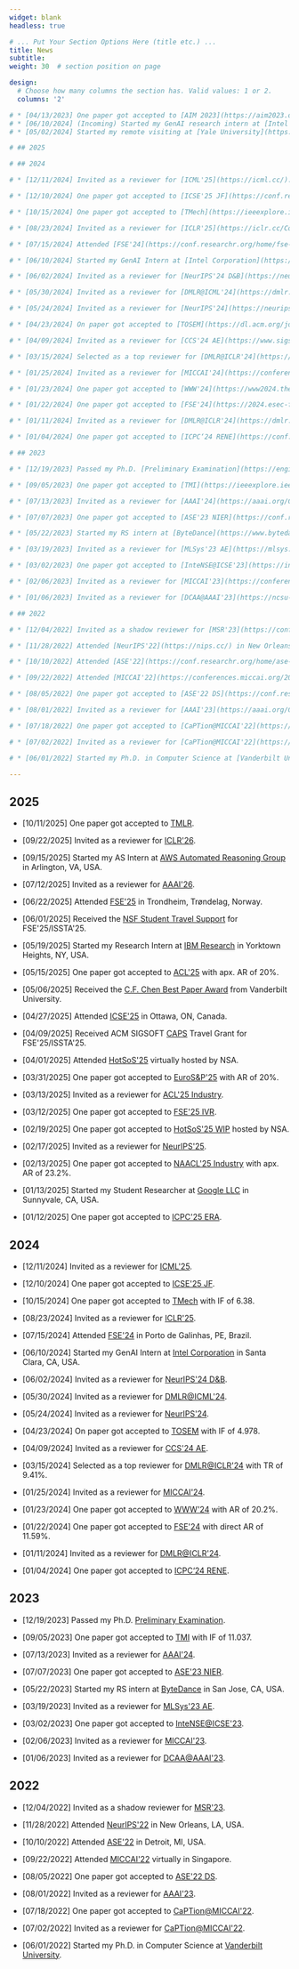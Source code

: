 ```yaml
---
widget: blank
headless: true

# ... Put Your Section Options Here (title etc.) ...
title: News
subtitle:
weight: 30  # section position on page

design:
  # Choose how many columns the section has. Valid values: 1 or 2.
  columns: '2'

# * [04/13/2023] One paper got accepted to [AIM 2023](https://aim2023.org/) focused section.
# * [06/10/2024] (Incoming) Started my GenAI research intern at [Intel Corporation](https://www.intel.com/content/www/us/en/homepage.html) in Santa Clara, CA, USA.
# * [05/02/2024] Started my remote visiting at [Yale University](https://www.yale.edu/) in New Haven, CT, USA.

# ## 2025

# ## 2024

# * [12/11/2024] Invited as a reviewer for [ICML'25](https://icml.cc/).

# * [12/10/2024] One paper got accepted to [ICSE'25 JF](https://conf.researchr.org/track/icse-2025/icse-2025-journal-first-papers).

# * [10/15/2024] One paper got accepted to [TMech](https://ieeexplore.ieee.org/xpl/RecentIssue.jsp?punumber=3516) with IF of 6.38.

# * [08/23/2024] Invited as a reviewer for [ICLR'25](https://iclr.cc/Conferences/2025).

# * [07/15/2024] Attended [FSE'24](https://conf.researchr.org/home/fse-2024) in Porto de Galinhas, PE, Brazil.

# * [06/10/2024] Started my GenAI Intern at [Intel Corporation](https://www.intel.com/content/www/us/en/homepage.html) in Santa Clara, CA, USA.

# * [06/02/2024] Invited as a reviewer for [NeurIPS'24 D&B](https://neurips.cc/Conferences/2024/CallForDatasetsBenchmarks).

# * [05/30/2024] Invited as a reviewer for [DMLR@ICML'24](https://dmlr.ai/).

# * [05/24/2024] Invited as a reviewer for [NeurIPS'24](https://neurips.cc/Conferences/2024).

# * [04/23/2024] On paper got accepted to [TOSEM](https://dl.acm.org/journal/tosem) with IF of 4.978.

# * [04/09/2024] Invited as a reviewer for [CCS'24 AE](https://www.sigsac.org/ccs/CCS2024/call-for/call-for-artifacts.html).

# * [03/15/2024] Selected as a top reviewer for [DMLR@ICLR'24](https://dmlr.ai/reviewers/) with TR of 9.41%.

# * [01/25/2024] Invited as a reviewer for [MICCAI'24](https://conferences.miccai.org/2024/en/).

# * [01/23/2024] One paper got accepted to [WWW'24](https://www2024.thewebconf.org/) with AR of 20.2%.

# * [01/22/2024] One paper got accepted to [FSE'24](https://2024.esec-fse.org/track/fse-2024-research-papers) with direct AR of 11.59%.

# * [01/11/2024] Invited as a reviewer for [DMLR@ICLR'24](https://dmlr.ai/).

# * [01/04/2024] One paper got accepted to [ICPC‘24 RENE](https://conf.researchr.org/track/icpc-2024/icpc-2024-replications-and-negative-results--rene-).

# ## 2023

# * [12/19/2023] Passed my Ph.D. [Preliminary Examination](https://engineering.vanderbilt.edu/cs/Graduate/CSExamination.php).

# * [09/05/2023] One paper got accepted to [TMI](https://ieeexplore.ieee.org/xpl/RecentIssue.jsp?punumber=42) with IF of 11.037. 

# * [07/13/2023] Invited as a reviewer for [AAAI'24](https://aaai.org/Conferences/AAAI-24/).

# * [07/07/2023] One paper got accepted to [ASE'23 NIER](https://conf.researchr.org/track/ase-2023/ase-2023-nier-track?).

# * [05/22/2023] Started my RS intern at [ByteDance](https://www.bytedance.com/en/) in San Jose, CA, USA.

# * [03/19/2023] Invited as a reviewer for [MLSys'23 AE](https://mlsys.org/Conferences/2023/CallForAE).

# * [03/02/2023] One paper got accepted to [InteNSE@ICSE'23](https://intense23.github.io/).

# * [02/06/2023] Invited as a reviewer for [MICCAI'23](https://conferences.miccai.org/2023/en/).

# * [01/06/2023] Invited as a reviewer for [DCAA@AAAI'23](https://ncsu-dk-lab.github.io/workshops/dcaa@2023/).

# ## 2022

# * [12/04/2022] Invited as a shadow reviewer for [MSR'23](https://conf.researchr.org/track/msr-2023/msr-2023-technical-papers).

# * [11/28/2022] Attended [NeurIPS'22](https://nips.cc/) in New Orleans, LA, USA.

# * [10/10/2022] Attended [ASE'22](https://conf.researchr.org/home/ase-2022) in Detroit, MI, USA.

# * [09/22/2022] Attended [MICCAI'22](https://conferences.miccai.org/2022/en/) virtually in Singapore.

# * [08/05/2022] One paper got accepted to [ASE'22 DS](https://conf.researchr.org/track/ase-2022/ase-2022-doctoral-symposium?).

# * [08/01/2022] Invited as a reviewer for [AAAI'23](https://aaai.org/Conferences/AAAI-23/).

# * [07/18/2022] One paper got accepted to [CaPTion@MICCAI'22](https://caption-workshop.github.io/).

# * [07/02/2022] Invited as a reviewer for [CaPTion@MICCAI'22](https://conferences.miccai.org/2022/en/).

# * [06/01/2022] Started my Ph.D. in Computer Science at [Vanderbilt University](https://www.vanderbilt.edu/).

---
```


## 2025

* [10/11/2025] One paper got accepted to [TMLR](https://jmlr.org/tmlr/).

* [09/22/2025] Invited as a reviewer for [ICLR'26](https://iclr.cc/).

* [09/15/2025] Started my AS Intern at [AWS Automated Reasoning Group](https://www.amazon.science/latest-news/how-awss-automated-reasoning-group-helps-make-aws-and-other-amazon-products-more-secure) in Arlington, VA, USA.

* [07/12/2025] Invited as a reviewer for [AAAI'26](https://aaai.org/Conferences/AAAI-26/).

* [06/22/2025] Attended [FSE'25](https://conf.researchr.org/home/fse-2025) in Trondheim, Trøndelag, Norway.

* [06/01/2025] Received the [NSF Student Travel Support](https://conf.researchr.org/attending/issta-2025/nsf-student-travel-support) for FSE'25/ISSTA'25.

* [05/19/2025] Started my Research Intern at [IBM Research](https://research.ibm.com/labs/yorktown-heights) in Yorktown Heights, NY, USA.

* [05/15/2025] One paper got accepted to [ACL'25](https://2025.aclweb.org/) with apx. AR of 20%.

* [05/06/2025] Received the [C.F. Chen Best Paper Award](https://engineering.vanderbilt.edu/departments/computer-science/graduate/award-opportunities/#:~:text=The%20C.%20F.,and%20translational%20research%20in%20medicine.) from Vanderbilt University.

* [04/27/2025] Attended [ICSE'25](https://conf.researchr.org/home/icse-2025) in Ottawa, ON, Canada.

* [04/09/2025] Received ACM SIGSOFT [CAPS](https://www2.sigsoft.org/caps/capsmain/) Travel Grant for FSE'25/ISSTA'25.

* [04/01/2025] Attended [HotSoS'25](https://sos-vo.org/group/hotsos) virtually hosted by NSA.

* [03/31/2025] One paper got accepted to [EuroS&P'25](https://eurosp2025.ieee-security.org/cfp.html) with AR of 20%.

* [03/13/2025] Invited as a reviewer for [ACL'25 Industry](https://2025.aclweb.org/calls/industry_track/).

* [03/12/2025] One paper got accepted to [FSE'25 IVR](https://conf.researchr.org/track/fse-2025/fse-2025-ideas-visions-and-reflections).

* [02/19/2025] One paper got accepted to [HotSoS'25 WIP](https://sos-vo.org/group/hotsos/cfp) hosted by NSA.

* [02/17/2025] Invited as a reviewer for [NeurIPS'25](https://neurips.cc/).

* [02/13/2025] One paper got accepted to [NAACL'25 Industry](https://2025.naacl.org/calls/industry/) with apx. AR of 23.2%.

* [01/13/2025] Started my Student Researcher at [Google LLC](https://about.google/google-in-america/) in Sunnyvale, CA, USA.

* [01/12/2025] One paper got accepted to [ICPC'25 ERA](https://conf.researchr.org/track/icpc-2025/icpc-2025-early-research-achievements-era).

## 2024

* [12/11/2024] Invited as a reviewer for [ICML'25](https://icml.cc/).

* [12/10/2024] One paper got accepted to [ICSE'25 JF](https://conf.researchr.org/track/icse-2025/icse-2025-journal-first-papers).

* [10/15/2024] One paper got accepted to [TMech](https://ieeexplore.ieee.org/xpl/RecentIssue.jsp?punumber=3516) with IF of 6.38.

* [08/23/2024] Invited as a reviewer for [ICLR'25](https://iclr.cc/Conferences/2025).

* [07/15/2024] Attended [FSE'24](https://conf.researchr.org/home/fse-2024) in Porto de Galinhas, PE, Brazil.

* [06/10/2024] Started my GenAI Intern at [Intel Corporation](https://www.intel.com/content/www/us/en/homepage.html) in Santa Clara, CA, USA.

* [06/02/2024] Invited as a reviewer for [NeurIPS'24 D&B](https://neurips.cc/Conferences/2024/CallForDatasetsBenchmarks).

* [05/30/2024] Invited as a reviewer for [DMLR@ICML'24](https://dmlr.ai/).

* [05/24/2024] Invited as a reviewer for [NeurIPS'24](https://neurips.cc/Conferences/2024).

* [04/23/2024] On paper got accepted to [TOSEM](https://dl.acm.org/journal/tosem) with IF of 4.978.

* [04/09/2024] Invited as a reviewer for [CCS'24 AE](https://www.sigsac.org/ccs/CCS2024/call-for/call-for-artifacts.html).

* [03/15/2024] Selected as a top reviewer for [DMLR@ICLR'24](https://dmlr.ai/reviewers/) with TR of 9.41%.

* [01/25/2024] Invited as a reviewer for [MICCAI'24](https://conferences.miccai.org/2024/en/).

* [01/23/2024] One paper got accepted to [WWW'24](https://www2024.thewebconf.org/) with AR of 20.2%.

* [01/22/2024] One paper got accepted to [FSE'24](https://2024.esec-fse.org/track/fse-2024-research-papers) with direct AR of 11.59%.

* [01/11/2024] Invited as a reviewer for [DMLR@ICLR'24](https://dmlr.ai/).

* [01/04/2024] One paper got accepted to [ICPC‘24 RENE](https://conf.researchr.org/track/icpc-2024/icpc-2024-replications-and-negative-results--rene-).

## 2023

* [12/19/2023] Passed my Ph.D. [Preliminary Examination](https://engineering.vanderbilt.edu/cs/Graduate/CSExamination.php).

* [09/05/2023] One paper got accepted to [TMI](https://ieeexplore.ieee.org/xpl/RecentIssue.jsp?punumber=42) with IF of 11.037. 

* [07/13/2023] Invited as a reviewer for [AAAI'24](https://aaai.org/Conferences/AAAI-24/).

* [07/07/2023] One paper got accepted to [ASE'23 NIER](https://conf.researchr.org/track/ase-2023/ase-2023-nier-track?).

* [05/22/2023] Started my RS intern at [ByteDance](https://www.bytedance.com/en/) in San Jose, CA, USA.

* [03/19/2023] Invited as a reviewer for [MLSys'23 AE](https://mlsys.org/Conferences/2023/CallForAE).

* [03/02/2023] One paper got accepted to [InteNSE@ICSE'23](https://intense23.github.io/).

* [02/06/2023] Invited as a reviewer for [MICCAI'23](https://conferences.miccai.org/2023/en/).

* [01/06/2023] Invited as a reviewer for [DCAA@AAAI'23](https://ncsu-dk-lab.github.io/workshops/dcaa@2023/).

## 2022

* [12/04/2022] Invited as a shadow reviewer for [MSR'23](https://conf.researchr.org/track/msr-2023/msr-2023-technical-papers).

* [11/28/2022] Attended [NeurIPS'22](https://nips.cc/) in New Orleans, LA, USA.

* [10/10/2022] Attended [ASE'22](https://conf.researchr.org/home/ase-2022) in Detroit, MI, USA.

* [09/22/2022] Attended [MICCAI'22](https://conferences.miccai.org/2022/en/) virtually in Singapore.

* [08/05/2022] One paper got accepted to [ASE'22 DS](https://conf.researchr.org/track/ase-2022/ase-2022-doctoral-symposium?).

* [08/01/2022] Invited as a reviewer for [AAAI'23](https://aaai.org/Conferences/AAAI-23/).

* [07/18/2022] One paper got accepted to [CaPTion@MICCAI'22](https://caption-workshop.github.io/).

* [07/02/2022] Invited as a reviewer for [CaPTion@MICCAI'22](https://conferences.miccai.org/2022/en/).

* [06/01/2022] Started my Ph.D. in Computer Science at [Vanderbilt University](https://www.vanderbilt.edu/).
